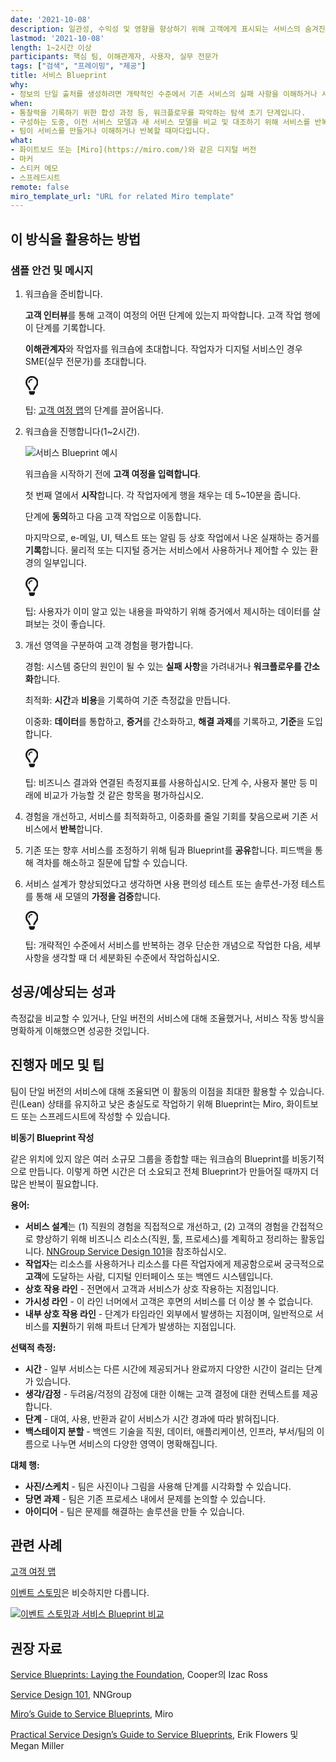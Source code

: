 ```yaml
---
date: '2021-10-08'
description: 일관성, 수익성 및 영향을 향상하기 위해 고객에게 표시되는 서비스의 숨겨진 진실을 밝힙니다.
lastmod: '2021-10-08'
length: 1~2시간 이상
participants: 핵심 팀, 이해관계자, 사용자, 실무 전문가
tags: ["검색", "프레이밍", "제공"]
title: 서비스 Blueprint
why:
- 정보의 단일 출처를 생성하려면 개략적인 수준에서 기존 서비스의 실패 사항을 이해하거나 서비스를 반복해야 합니다.
when:
- 통찰력을 기록하기 위한 합성 과정 등, 워크플로우를 파악하는 탐색 초기 단계입니다.
- 구성하는 도중, 이전 서비스 모델과 새 서비스 모델을 비교 및 대조하기 위해 서비스를 반복하거나 제공할 때입니다.
- 팀이 서비스를 만들거나 이해하거나 반복할 때마다입니다.
what:
- 화이트보드 또는 [Miro](https://miro.com/)와 같은 디지털 버전
- 마커
- 스티커 메모
- 스프레드시트
remote: false
miro_template_url: "URL for related Miro template"
---
```


<h2 id="how-to-use-this-method">이 방식을 활용하는
방법</h2>

<h3 id="sample-agenda--prompts">샘플 안건 및 메시지</h3>

<ol>

<li>

<p>워크숍을 준비합니다.</p>

<p><strong>고객 인터뷰</strong>를 통해 고객이 여정의 어떤 단계에 있는지
파악합니다. 고객 작업 행에 이 단계를 기록합니다.</p>

<p><strong>이해관계자</strong>와 작업자를 워크숍에 초대합니다. 작업자가 디지털
서비스인 경우 SME(실무 전문가)를 초대합니다.</p>

<div class="callout td-box--gray-darkest p-3 my-5
border-bottom border-right border-left border-top row"><div
class="col-1 row align-items-center
justify-content-center"><svg height="30"
aria-hidden="true" focusable="false"
data-prefix="far" data-icon="lightbulb"
role="img" xmlns="http://www.w3.org/2000/svg"
viewBox="0 0 352 512" class="svg-inline--fa
fa-lightbulb"><path fill="currentColor"
d="M176 80c-52.94 0-96 43.06-96 96 0 8.84 7.16 16 16 16s16-7.16
16-16c0-35.3 28.72-64 64-64 8.84 0 16-7.16 16-16s-7.16-16-16-16zM96.06
459.17c0 3.15.93 6.22 2.68 8.84l24.51 36.84c2.97 4.46 7.97 7.14 13.32
7.14h78.85c5.36 0 10.36-2.68 13.32-7.14l24.51-36.84c1.74-2.62 2.67-5.7
2.68-8.84l.05-43.18H96.02l.04 43.18zM176 0C73.72 0 0 82.97 0 176c0
44.37 16.45 84.85 43.56 115.78 16.64 18.99 42.74 58.8 52.42
92.16v.06h48v-.12c-.01-4.77-.72-9.51-2.15-14.07-5.59-17.81-22.82-64.77-62.17-109.67-20.54-23.43-31.52-53.15-31.61-84.14-.2-73.64
59.67-128 127.95-128 70.58 0 128 57.42 128 128 0 30.97-11.24
60.85-31.65 84.14-39.11 44.61-56.42 91.47-62.1 109.46a47.507 47.507 0
0 0-2.22 14.3v.1h48v-.05c9.68-33.37 35.78-73.18 52.42-92.16C335.55
260.85 352 220.37 352 176 352 78.8 273.2 0 176 0z"
class=""></path></svg></div><div
class="col-11"><p>팁: <a
href="https://tanzu.vmware.com/developer/practices/journey-map">고객
여정 맵</a>의 단계를 끌어옵니다.</p></div></div>

</li>

<li>

<p>워크숍을 진행합니다(1~2시간).</p>

<p><img
src="https://tanzu.vmware.com/developer/practices/service-blueprint/images/image1.png"
alt="서비스 Blueprint 예시"  /></p>

<p>워크숍을 시작하기 전에 <strong>고객 여정을
입력합니다</strong>.</p>

<p>첫 번째 열에서 <strong>시작</strong>합니다. 각 작업자에게 행을 채우는 데
5~10분을 줍니다.</p>

<p>단계에 <strong>동의</strong>하고 다음 고객 작업으로
이동합니다.</p>

<p>마지막으로, e-메일, UI, 텍스트 또는 알림 등 상호 작업에서 나온 실재하는 증거를
<strong>기록</strong>합니다. 물리적 또는 디지털 증거는 서비스에서 사용하거나 제어할 수
있는 환경의 일부입니다.</p>

<div class="callout td-box--gray-darkest p-3 my-5
border-bottom border-right border-left border-top row"><div
class="col-1 row align-items-center
justify-content-center"><svg height="30"
aria-hidden="true" focusable="false"
data-prefix="far" data-icon="lightbulb"
role="img" xmlns="http://www.w3.org/2000/svg"
viewBox="0 0 352 512" class="svg-inline--fa
fa-lightbulb"><path fill="currentColor"
d="M176 80c-52.94 0-96 43.06-96 96 0 8.84 7.16 16 16 16s16-7.16
16-16c0-35.3 28.72-64 64-64 8.84 0 16-7.16 16-16s-7.16-16-16-16zM96.06
459.17c0 3.15.93 6.22 2.68 8.84l24.51 36.84c2.97 4.46 7.97 7.14 13.32
7.14h78.85c5.36 0 10.36-2.68 13.32-7.14l24.51-36.84c1.74-2.62 2.67-5.7
2.68-8.84l.05-43.18H96.02l.04 43.18zM176 0C73.72 0 0 82.97 0 176c0
44.37 16.45 84.85 43.56 115.78 16.64 18.99 42.74 58.8 52.42
92.16v.06h48v-.12c-.01-4.77-.72-9.51-2.15-14.07-5.59-17.81-22.82-64.77-62.17-109.67-20.54-23.43-31.52-53.15-31.61-84.14-.2-73.64
59.67-128 127.95-128 70.58 0 128 57.42 128 128 0 30.97-11.24
60.85-31.65 84.14-39.11 44.61-56.42 91.47-62.1 109.46a47.507 47.507 0
0 0-2.22 14.3v.1h48v-.05c9.68-33.37 35.78-73.18 52.42-92.16C335.55
260.85 352 220.37 352 176 352 78.8 273.2 0 176 0z"
class=""></path></svg></div><div
class="col-11"><p>팁: 사용자가 이미 알고 있는 내용을 파악하기 위해 증거에서
제시하는 데이터를 살펴보는 것이 좋습니다.</p></div></div>

</li>

<li>

<p>개선 영역을 구분하여 고객 경험을 평가합니다.</p>

<p>경험: 시스템 중단의 원인이 될 수 있는 <strong>실패 사항</strong>을
가려내거나 <strong>워크플로우를 간소화</strong>합니다.</p>

<p>최적화: <strong>시간</strong>과
<strong>비용</strong>을 기록하여 기준 측정값을 만듭니다.</p>

<p>이중화: <strong>데이터</strong>를 통합하고,
<strong>증거</strong>를 간소화하고, <strong>해결
과제</strong>를 기록하고, <strong>기준</strong>을
도입합니다.</p>

<div class="callout td-box--gray-darkest p-3 my-5
border-bottom border-right border-left border-top row"><div
class="col-1 row align-items-center
justify-content-center"><svg height="30"
aria-hidden="true" focusable="false"
data-prefix="far" data-icon="lightbulb"
role="img" xmlns="http://www.w3.org/2000/svg"
viewBox="0 0 352 512" class="svg-inline--fa
fa-lightbulb"><path fill="currentColor"
d="M176 80c-52.94 0-96 43.06-96 96 0 8.84 7.16 16 16 16s16-7.16
16-16c0-35.3 28.72-64 64-64 8.84 0 16-7.16 16-16s-7.16-16-16-16zM96.06
459.17c0 3.15.93 6.22 2.68 8.84l24.51 36.84c2.97 4.46 7.97 7.14 13.32
7.14h78.85c5.36 0 10.36-2.68 13.32-7.14l24.51-36.84c1.74-2.62 2.67-5.7
2.68-8.84l.05-43.18H96.02l.04 43.18zM176 0C73.72 0 0 82.97 0 176c0
44.37 16.45 84.85 43.56 115.78 16.64 18.99 42.74 58.8 52.42
92.16v.06h48v-.12c-.01-4.77-.72-9.51-2.15-14.07-5.59-17.81-22.82-64.77-62.17-109.67-20.54-23.43-31.52-53.15-31.61-84.14-.2-73.64
59.67-128 127.95-128 70.58 0 128 57.42 128 128 0 30.97-11.24
60.85-31.65 84.14-39.11 44.61-56.42 91.47-62.1 109.46a47.507 47.507 0
0 0-2.22 14.3v.1h48v-.05c9.68-33.37 35.78-73.18 52.42-92.16C335.55
260.85 352 220.37 352 176 352 78.8 273.2 0 176 0z"
class=""></path></svg></div><div
class="col-11"><p>팁: 비즈니스 결과와 연결된 측정지표를 사용하십시오. 단계
수, 사용자 불만 등 미래에 비교가 가능할 것 같은 항목을
평가하십시오.</p></div></div>

</li>

<li>

<p>경험을 개선하고, 서비스를 최적화하고, 이중화를 줄일 기회를 찾음으로써 기존 서비스에서
<strong>반복</strong>합니다.</p>

</li>

<li>

<p>기존 또는 향후 서비스를 조정하기 위해 팀과 Blueprint를
<strong>공유</strong>합니다. 피드백을 통해 격차를 해소하고 질문에 답할 수
있습니다.</p>

</li>

<li>

<p>서비스 설계가 향상되었다고 생각하면 사용 편의성 테스트 또는 솔루션-가정 테스트를 통해 새 모델의
<strong>가정을 검증</strong>합니다.</p>

<div class="callout td-box--gray-darkest p-3 my-5
border-bottom border-right border-left border-top row"><div
class="col-1 row align-items-center
justify-content-center"><svg height="30"
aria-hidden="true" focusable="false"
data-prefix="far" data-icon="lightbulb"
role="img" xmlns="http://www.w3.org/2000/svg"
viewBox="0 0 352 512" class="svg-inline--fa
fa-lightbulb"><path fill="currentColor"
d="M176 80c-52.94 0-96 43.06-96 96 0 8.84 7.16 16 16 16s16-7.16
16-16c0-35.3 28.72-64 64-64 8.84 0 16-7.16 16-16s-7.16-16-16-16zM96.06
459.17c0 3.15.93 6.22 2.68 8.84l24.51 36.84c2.97 4.46 7.97 7.14 13.32
7.14h78.85c5.36 0 10.36-2.68 13.32-7.14l24.51-36.84c1.74-2.62 2.67-5.7
2.68-8.84l.05-43.18H96.02l.04 43.18zM176 0C73.72 0 0 82.97 0 176c0
44.37 16.45 84.85 43.56 115.78 16.64 18.99 42.74 58.8 52.42
92.16v.06h48v-.12c-.01-4.77-.72-9.51-2.15-14.07-5.59-17.81-22.82-64.77-62.17-109.67-20.54-23.43-31.52-53.15-31.61-84.14-.2-73.64
59.67-128 127.95-128 70.58 0 128 57.42 128 128 0 30.97-11.24
60.85-31.65 84.14-39.11 44.61-56.42 91.47-62.1 109.46a47.507 47.507 0
0 0-2.22 14.3v.1h48v-.05c9.68-33.37 35.78-73.18 52.42-92.16C335.55
260.85 352 220.37 352 176 352 78.8 273.2 0 176 0z"
class=""></path></svg></div><div
class="col-11"><p>팁: 개략적인 수준에서 서비스를 반복하는 경우 단순한
개념으로 작업한 다음, 세부 사항을 생각할 때 더 세분화된 수준에서
작업하십시오.</p></div></div>

</li>

</ol>

<h2 id="successexpected-outcomes">성공/예상되는
성과</h2>

<p>측정값을 비교할 수 있거나, 단일 버전의 서비스에 대해 조율했거나, 서비스 작동 방식을 명확하게 이해했으면
성공한 것입니다.</p>

<h2 id="facilitator-notes--tips">진행자 메모 및 팁</h2>

<p>팀이 단일 버전의 서비스에 대해 조율되면 이 활동의 이점을 최대한 활용할 수 있습니다. 린(Lean) 상태를
유지하고 낮은 충실도로 작업하기 위해 Blueprint는 Miro, 화이트보드 또는 스프레드시트에 작성할 수
있습니다.</p>

<p><strong>비동기 Blueprint 작성</strong></p>

<p>같은 위치에 있지 않은 여러 소규모 그룹을 종합할 때는 워크숍의 Blueprint를 비동기적으로 만듭니다.
이렇게 하면 시간은 더 소요되고 전체 Blueprint가 만들어질 때까지 더 많은 반복이 필요합니다.</p>

<p><strong>용어:</strong></p>

<ul>

<li><strong>서비스 설계</strong>는 (1) 직원의 경험을 직접적으로 개선하고,
(2) 고객의 경험을 간접적으로 향상하기 위해 비즈니스 리소스(직원, 툴, 프로세스)를 계획하고 정리하는 활동입니다.
<a
href="https://www.nngroup.com/articles/service-design-101/"
target="_blank" rel="nofollow">NNGroup Service
Design 101</a>을 참조하십시오.</li>

<li><strong>작업자</strong>는 리소스를 사용하거나 리소스를 다른 작업자에게
제공함으로써 궁극적으로 <strong>고객</strong>에 도달하는 사람, 디지털 인터페이스 또는
백엔드 시스템입니다.</li>

<li><strong>상호 작용 라인</strong> - 전면에서 고객과 서비스가 상호
작용하는 지점입니다.</li>

<li><strong>가시성 라인</strong> - 이 라인 너머에서 고객은 후면의 서비스를
더 이상 볼 수 없습니다.</li>

<li><strong>내부 상호 작용 라인</strong> - 단계가 타임라인 외부에서
발생하는 지점이며, 일반적으로 서비스를 <strong>지원</strong>하기 위해 파트너 단계가
발생하는 지점입니다.</li>

</ul>

<p><strong>선택적 측정:</strong></p>

<ul>

<li><strong>시간</strong> - 일부 서비스는 다른 시간에 제공되거나 완료까지
다양한 시간이 걸리는 단계가 있습니다.</li>

<li><strong>생각/감정</strong> - 두려움/걱정의 감정에 대한 이해는 고객
결정에 대한 컨텍스트를 제공합니다.</li>

<li><strong>단계</strong> - 대여, 사용, 반환과 같이 서비스가 시간 경과에
따라 밝혀집니다.</li>

<li><strong>백스테이지 분할</strong> - 백엔드 기술을 직원, 데이터,
애플리케이션, 인프라, 부서/팀의 이름으로 나누면 서비스의 다양한 영역이 명확해집니다.</li>

</ul>

<p><strong>대체 행:</strong></p>

<ul>

<li><strong>사진/스케치</strong> - 팀은 사진이나 그림을 사용해 단계를
시각화할 수 있습니다.</li>

<li><strong>당면 과제</strong> - 팀은 기존 프로세스 내에서 문제를 논의할
수 있습니다.</li>

<li><strong>아이디어</strong> - 팀은 문제를 해결하는 솔루션을 만들 수
있습니다.</li>

</ul>

<h2 id="related-practices">관련 사례</h2>

<p><a
href="https://tanzu.vmware.com/developer/practices/journey-map">고객
여정 맵</a></p>

<p><a
href="https://tanzu.vmware.com/developer/practices/event-storming">이벤트
스토밍</a>은 비슷하지만 다릅니다.</p>

<p><a
href="https://tanzu.vmware.com/developer/practices/event-storming/images/event-storming-vs-service-blueprint.png"><img
src="https://tanzu.vmware.com/developer/practices/event-storming/images/event-storming-vs-service-blueprint.png"
alt="이벤트 스토밍과 서비스 Blueprint 비교"  /></a></p>

<h2 id="recommended-reading">권장 자료</h2>

<p><a
href="https://www.izacross.com/thoughts/blueprintfoundations"
target="_blank" rel="nofollow">Service
Blueprints: Laying the Foundation</a>, Cooper의 Izac
Ross</p>

<p><a
href="https://www.nngroup.com/articles/service-design-101/"
target="_blank" rel="nofollow">Service Design
101</a>, NNGroup</p>

<p><a
href="https://miro.com/guides/service-blueprints/"
target="_blank" rel="nofollow">Miro&rsquo;s
Guide to Service Blueprints</a>, Miro</p>

<p><a
href="http://www.practicalservicedesign.com/the-guide"
target="_blank" rel="nofollow">Practical
Service Design&rsquo;s Guide to Service Blueprints</a>, Erik
Flowers 및 Megan Miller</p>

